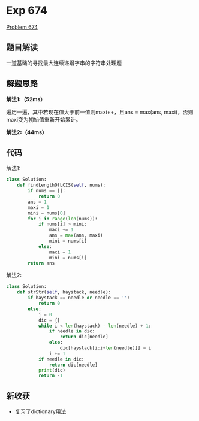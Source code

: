 # Exp 674

[Problem 674](https://leetcode.com/problems/longest-continuous-increasing-subsequence/description/)

## 题目解读

一道基础的寻找最大连续递增字串的字符串处理题

## 解题思路

**解法1:（52ms）**

遍历一遍，其中若现在值大于前一值则maxi++，且ans = max(ans, maxi)，否则maxi变为初始值重新开始累计。

**解法2:（44ms）**



## 代码

解法1:

```python
class Solution:
    def findLengthOfLCIS(self, nums):
        if nums == []:
            return 0
        ans = 1
        maxi = 1
        mini = nums[0]
        for i in range(len(nums)):
            if nums[i] > mini:
                maxi += 1
                ans = max(ans, maxi)
                mini = nums[i]
            else:
                maxi = 1
                mini = nums[i]
        return ans
```

解法2:

```python
class Solution:
    def strStr(self, haystack, needle):
        if haystack == needle or needle == '':
            return 0
        else:
            i = 0
            dic = {}
            while i < len(haystack) - len(needle) + 1:
                if needle in dic:
                    return dic[needle]
                else:
                    dic[haystack[i:i+len(needle)]] = i
                i += 1
            if needle in dic:
                return dic[needle]
            print(dic)
            return -1
```

## 新收获

- 复习了dictionary用法



